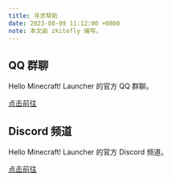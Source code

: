 ```yaml
---
title: 寻求帮助
date: 2023-08-09 11:12:00 +0800
note: 本文由 zkitefly 编写。
---
```


## QQ 群聊

Hello Minecraft! Launcher 的官方 QQ 群聊。

[点击前往](/groups.html)

## Discord 频道

Hello Minecraft! Launcher 的官方 Discord 频道。

[点击前往](https://discord.gg/jVvC7HfM6U)
